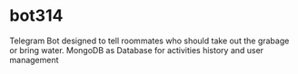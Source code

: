 # bot314
Telegram Bot designed to tell roommates who should take out the grabage or bring water.
MongoDB as Database for activities history and user management
